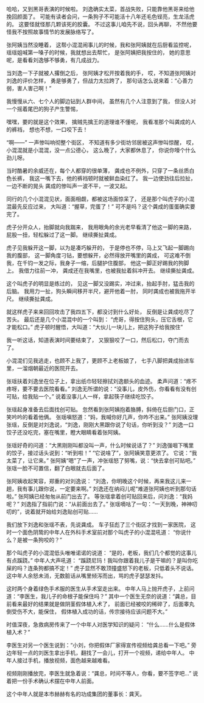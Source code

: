 哈哈，又到黑哥表演的时候啦。
刘逸确实太菜，首战失败，只能靠他黑哥来给他挽回颜面了。
可能有读者会问，一条狗子不可能活十八年还毛色锃亮，生龙活虎的。
这要怪就怪那几颗该死的胶囊。
不过这事儿咱先不说，回头再聊，
不然他要怪我不按照故事情节的发展脉络写了。

张阿姨当然没睡着，
这帮小混混闹事儿的时候，我和张阿姨就在后厨看监控呢，
瑶瑶姐喊第一嗓子的时候，我就想出去帮忙，
是张阿姨把我按住的，
她的意思呢，是看看刘逸够不够勇，有几成战力。

当刘逸一下子就被人撂倒之后，
张阿姨才松开按着我的手，
哎，不知道张阿姨对刘逸的评价怎样，
勇是够勇了，但战力太拉跨了，
那句话怎么说来着：“心善力弱，害人害己啊！”

我慢慢从六、七个人的脚边钻到人群中间，
虽然有几个人注意到了我，
但没人对一个摇着尾巴的狗子产生警惕，

嘿嘿，要的就是这个效果，
擒贼先擒王的道理谁不懂呢，
我看准那个叫龚成的人的裤裆，
想也不想，一口咬下去！

“啊——”
一声惨叫响彻整个街区，
不知道有多少街坊邻居被这声惨叫惊醒，
哎，小混混就是小混混，没一点公德心，
这么晚了，大家都休息了，
你说你嚎个什么劲儿呀。

当时酷暑的余威还在，每个人都穿的很单薄，
龚成也不例外，只穿了一条丝质白色长裤，
我这一嘴下去，他的裤裆顿时就被鲜血染红了。
我一边使劲往后拉扯，一边不断的晃头
龚成的惨叫声一波不平，一波又起。

同行的几个小混混见状，面面相觑，都被这场面惊呆了，
还是那个叫虎子的小混混最先反应过来，
大叫道：“握草，完蛋了！”
可不是吗？这个龚成的蛋蛋确实要完了。

虎子分开众人，抬脚就向我踹来，
我用眼角的余光老早看清了他这一脚的来路，
屁股一扭，轻松躲过了这一脚。
继续撕扯龚成。

虎子见我躲开这一脚，以为是凑巧躲开的，
于是停也不停，马上又飞起一脚踢向我的腹部，
这一脚角度刁钻，要想躲开，必然得放开嘴里的龚成，
可这难不倒我，在千钧一发之际，我身子一缩，后腿护住腹部，
他这一脚正好踢我的狗脚上。
我借力往前一冲，
龚成还在我嘴里，也被我扯着斜冲开去。
继续撕扯龚成。

这个叫虎子的明显是练过的，
见这一脚又没踢实，冲过来，抬起手肘，猛击我的后脑。
我用力一扯，狗头瞬间移开半尺，避开他着一肘，
同时龚成也被我拖开半尺。
继续撕扯龚成。

就这样虎子来来回回攻击了我四五下，都没讨到什么好处，
反倒是让龚成吃尽了苦头。
最后还是几个小混混中的一个叫到：
“虎哥，得按住狗头，压它舌根，它才能松口。”
虎子顿时醒悟，大叫道：“大伙儿一块儿上，把这狗子给我按住”

我一听这话，知道表演时间要结束了，
又狠狠咬了一口，然后松口，夺门而去了。

小混混们见我逃走，也顾不上我了，更顾不上老板娘了，
七手八脚把龚成抬进车里，一溜烟朝最近的医院开去。

张瑶扶着刘逸坐在位子上，拿出纸巾轻轻擦拭刘逸额头的血迹。
柔声问道：“疼不疼呀，要不要去医院看看。”
刘逸无所谓的说：“没事儿，皮外伤，你看看有没有创可贴，给我贴一个。”
说着没事儿人一样，拿起筷子继续吃饺子。

张瑶起身准备去后面找创可贴。
忽然看到张阿姨抱着胳膊，斜倚在后厨门口，正笑吟吟的看着他俩。
张瑶嗔怒道：“妈，我喊你好几声，你咋不出来。”
张阿姨没理张瑶，反倒是对刘逸说，“刘逸，刚刚大黑跟你说了句话，你听到没？”
刘逸一口饺子还没吃完，塞在嘴里，瞪大眼睛看着张阿姨。

张瑶好奇的问道：“大黑刚刚叫都没叫一声，什么时候说话了？”
刘逸强咽下嘴里的饺子，接过话头说到：“听到啦！”
“它说啥了”，张阿姨笑意更浓了。
它说：“我太菜了，让它来。”
张阿姨“嗯”了一声，冲张瑶怒了努嘴，说：“快去拿创可贴吧。”
张瑶一脸不可置信，翻了白眼就去后面了。

张阿姨收起笑容，郑重的对刘逸说：
“刘逸，你明晚这个时候，再来我这儿来一趟，我有事儿跟你说，一定要来啊。”
刘逸还在纳闷儿呢“难道张阿姨也听到那句话啦。”
张阿姨已经匆匆从前门出去了。
等张瑶拿着创可贴回来后，问刘逸：“我妈呢？”
刘逸指了指前门说：“从前面出去了。”
张瑶嘀咕了一句：“一天到晚，神神叨叨的”，说着就开始给刘逸贴创可贴......

我们放下刘逸和张瑶不表，先说龚成。
车子狂彪了三个街区才找到一家医院，
这时一个面色阴鸷的中年人在外科手术室前对那个叫虎子的小混混吼道：
“你说什么？是被一条狗咬的？”

那个叫虎子的小混混低头唯唯诺诺的说道：
“是的，老板，我们几个都觉的这事儿有点蹊跷。”
中年人大声吼道：
“蹊跷尼玛！我叫你跟着我儿子是干嘛的？是叫你吃屎的吗？连条狗都搞不定！”
虎子显然不敢顶撞盛怒下的老板，只低着头不说话。
这中年人余怒未消，无数脏话从嘴里倾泻而出，骂的虎子瑟瑟发抖。

这时两个身着绿色手术服的医生从手术室走出来。
中年人马上抛开虎子，上前问道：“李医生，我儿子的命根子能保住吗？”
其中一个医生无奈的说道：“龚总，目前看来最好的结果就是做阴茎假体植入术了，
前面已经被咬的稀碎了，后面睾丸倒受伤不大，能保住，
假体植入成功的话，传宗接待应该问题不大。”

时值深夜，急救病房传来了一个中年人对医学知识的疑问：
“什么......什么是假体植入术？”

李医生对另一个医生说到：“小刘，你把假体厂家得宣传视频给龚总看一下吧。”
旁边年轻一点的刘医生拿出手机，翻找了一会儿，打开一个视频，递给中年人。
中年人接过手机，播放视频，面色越来越难看。

视频刚刚播放完，李医生就急着说：“龚总，时间不等人，你看，要不签字吧...”
说着把一份手术确认术摆在中年人前面。

这个中年人就是本市赫赫有名的功成集团的董事长：龚天。
